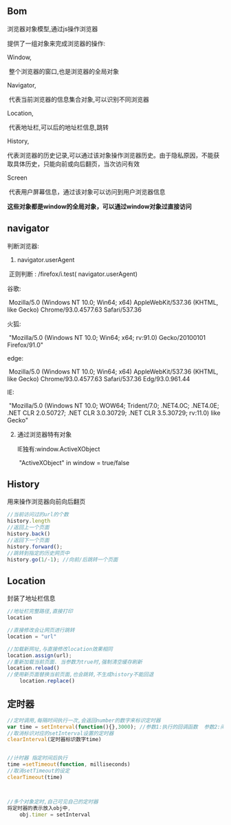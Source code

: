 ## Bom

浏览器对象模型,通过js操作浏览器

提供了一组对象来完成浏览器的操作:

Window,

​	整个浏览器的窗口,也是浏览器的全局对象

Navigator,

​	代表当前浏览器的信息集合对象,可以识别不同浏览器

Location,

​	代表地址栏,可以后的地址栏信息,跳转

History,

​	代表浏览器的历史记录,可以通过该对象操作浏览器历史。由于隐私原因，不能获取具体历史，只能向前或向后翻页，当次访问有效

Screen

​	代表用户屏幕信息，通过该对象可以访问到用户浏览器信息

**这些对象都是window的全局对象，可以通过window对象过直接访问**

## navigator

判断浏览器: 

1.  navigator.userAgent

​	正则判断 : /firefox/i.test( navigator.userAgent)

谷歌:

​	Mozilla/5.0 (Windows NT 10.0; Win64; x64) AppleWebKit/537.36 (KHTML, like Gecko) Chrome/93.0.4577.63 Safari/537.36

火狐:

​	 "Mozilla/5.0 (Windows NT 10.0; Win64; x64; rv:91.0) Gecko/20100101 Firefox/91.0" 

edge:

​	Mozilla/5.0 (Windows NT 10.0; Win64; x64) AppleWebKit/537.36 (KHTML, like Gecko) Chrome/93.0.4577.63 Safari/537.36 Edg/93.0.961.44

IE:

​	"Mozilla/5.0 (Windows NT 10.0; WOW64; Trident/7.0; .NET4.0C; .NET4.0E; .NET CLR 2.0.50727; .NET CLR 3.0.30729; .NET CLR 3.5.30729; rv:11.0) like Gecko"

2. 通过浏览器特有对象

   IE独有:window.ActiveXObject

   ​	"ActiveXObject" in window   = true/false

## History

用来操作浏览器向前向后翻页

```js
//当前访问过的url的个数
history.length
//返回上一个页面
history.back()
//返回下一个页面
history.forward();
//跳转到指定的历史网页中
history.go(1/-1); //向前/后跳转一个页面
```

## Location

封装了地址栏信息

```js
//地址栏完整路径,直接打印
location

//直接修改会让网页进行跳转
location = "url"

//加载新网址,与直接修改location效果相同
location.assign(url);
//重新加载当前页面. 当参数为true时,强制清空缓存刷新
location.reload()
//使用新页面替换当前页面,也会跳转,不生成history不能回退
	location.replace()

```

## 定时器

```js
//定时调用,每隔时间执行一次,会返回number的数字来标识定时器
var time = setInterval(function(){},3000); //参数1:执行的回调函数  参数2:间隔时间毫秒
//取消标识对应的setInterval设置的定时器
clearInterval(定时器标识数字time)


//计时器 指定时间后执行
time =setTimeout(function, milliseconds)
//取消setTimeout的设定
clearTimeout(time)



//多个对象定时,自己可见自己的定时器
将定时器的表示放入obj中,
    obj.timer = setInterval
```

